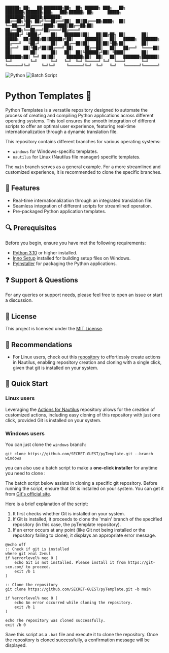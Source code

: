 ```
██████╗ ██╗   ██╗████████╗██╗  ██╗ ██████╗ ███╗   ██╗    ████████╗███████╗███╗   ███╗██████╗ ██╗      █████╗ ████████╗███████╗███████╗
██╔══██╗╚██╗ ██╔╝╚══██╔══╝██║  ██║██╔═══██╗████╗  ██║    ╚══██╔══╝██╔════╝████╗ ████║██╔══██╗██║     ██╔══██╗╚══██╔══╝██╔════╝██╔════╝
██████╔╝ ╚████╔╝    ██║   ███████║██║   ██║██╔██╗ ██║       ██║   █████╗  ██╔████╔██║██████╔╝██║     ███████║   ██║   █████╗  ███████╗
██╔═══╝   ╚██╔╝     ██║   ██╔══██║██║   ██║██║╚██╗██║       ██║   ██╔══╝  ██║╚██╔╝██║██╔═══╝ ██║     ██╔══██║   ██║   ██╔══╝  ╚════██║
██║        ██║      ██║   ██║  ██║╚██████╔╝██║ ╚████║       ██║   ███████╗██║ ╚═╝ ██║██║     ███████╗██║  ██║   ██║   ███████╗███████║
╚═╝        ╚═╝      ╚═╝   ╚═╝  ╚═╝ ╚═════╝ ╚═╝  ╚═══╝       ╚═╝   ╚══════╝╚═╝     ╚═╝╚═╝     ╚══════╝╚═╝  ╚═╝   ╚═╝   ╚══════╝╚══════╝
```
![Python](https://img.shields.io/badge/Python-3.10+-blue) ![Batch Script](https://img.shields.io/badge/Batch-Script-blue)

# Python Templates 🐍

Python Templates is a versatile repository designed to automate the process of creating and compiling Python applications across different operating systems. This tool ensures the smooth integration of different scripts to offer an optimal user experience, featuring real-time internationalization through a dynamic translation file.

This repository contains different branches for various operating systems:
- `windows` for Windows-specific templates.
- `nautilus` for Linux (Nautilus file manager) specific templates.

The `main` branch serves as a general example. For a more streamlined and customized experience, it is recommended to clone the specific branches.


## 🌟 Features
- Real-time internationalization through an integrated translation file.
- Seamless integration of different scripts for streamlined operation.
- Pre-packaged Python application templates.

## 🔍 Prerequisites
Before you begin, ensure you have met the following requirements:
- [Python 3.10](https://www.python.org/downloads/) or higher installed.
- [Inno Setup](http://www.jrsoftware.org/isdl.php) installed for building setup files on Windows.
- [PyInstaller](https://pyinstaller.readthedocs.io/) for packaging the Python applications.


## ❓ Support & Questions

For any queries or support needs, please feel free to open an issue or start a discussion. 

## 📜 License

This project is licensed under the [MIT License](LICENSE).

## 💎 Recommendations

- For Linux users, check out this [repository](https://github.com/SECRET-GUEST/actions-for-nautilus) to effortlessly create actions in Nautilus, enabling repository creation and cloning with a single click, given that git is installed on your system.


## 📌 Quick Start

### Linux users

Leveraging the [Actions for Nautilus](https://github.com/SECRET-GUEST/actions-for-nautilus) repository allows for the creation of customized actions, including easy cloning of this repository with just one click, provided Git is installed on your system.

### Windows users

You can just clone the `windows` branch:

```shell
git clone https://github.com/SECRET-GUEST/pyTemplate.git --branch windows
```

you can also use a batch script to make a **one-click installer** for anytime you need to clone :

The batch script below assists in cloning a specific git repository. Before running the script, ensure that Git is installed on your system. You can get it from [Git's official site](https://git-scm.com/). 

Here is a brief explanation of the script:

1. It first checks whether Git is installed on your system.
2. If Git is installed, it proceeds to clone the 'main' branch of the specified repository (in this case, the pyTemplate repository).
3. If an error occurs at any point (like Git not being installed or the repository failing to clone), it displays an appropriate error message.

```batch
@echo off
:: Check if git is installed
where git >nul 2>nul
if %errorlevel% neq 0 (
    echo Git is not installed. Please install it from https://git-scm.com/ to proceed.
    exit /b 1
)

:: Clone the repository
git clone https://github.com/SECRET-GUEST/pyTemplate.git -b main

if %errorlevel% neq 0 (
    echo An error occurred while cloning the repository.
    exit /b 1
)

echo The repository was cloned successfully.
exit /b 0
```

Save this script as a `.bat` file and execute it to clone the repository. Once the repository is cloned successfully, a confirmation message will be displayed.
